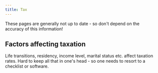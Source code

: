 ```yaml
---
title: Tax
---
```


These pages are generally not up to date - so don't depend on the accuracy of this information!

## Factors affecting taxation
Life transitions, residency, income level, marital status etc. affect taxation rates. Hard to keep all that in one's head - so one needs to resort to a checklist or software.
